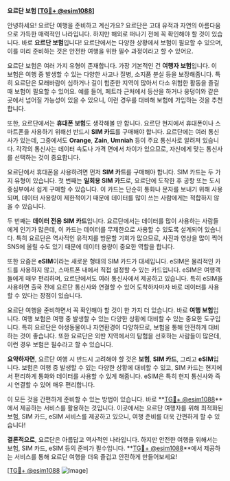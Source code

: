 **요르단 보험 [[TG💪+ @esim1088](https://t.me/s/esim1088)]**

안녕하세요! 요르단 여행을 준비하고 계신가요? 요르단은 고대 유적과 자연의 아름다움으로 가득한 매력적인 나라입니다. 하지만 해외로 떠나기 전에 꼭 확인해야 할 것이 있습니다. 바로 **요르단 보험**입니다! 요르단에서는 다양한 상황에서 보험이 필요할 수 있으며, 이를 미리 준비하는 것은 안전한 여행을 위한 필수 과정이라고 할 수 있어요.

요르단 보험은 여러 가지 유형이 존재합니다. 가장 기본적인 건 **여행자 보험**입니다. 이 보험은 여행 중 발생할 수 있는 다양한 사고나 질병, 소지품 분실 등을 보장해줍니다. 특히 요르단은 모래바람이 심하거나 길이 험준한 지역이 많아서 다소 위험한 활동을 즐길 때 보험이 필요할 수 있어요. 예를 들어, 페트라 근처에서 등산을 하거나 웅덩이와 같은 곳에서 넘어질 가능성이 있을 수 있으니, 이런 경우를 대비해 보험에 가입하는 것을 추천합니다.

또한, 요르단에서는 **휴대폰 보험**도 생각해볼 만 합니다. 요르단 현지에서 휴대폰이나 스마트폰을 사용하기 위해선 반드시 **SIM 카드**를 구매해야 합니다. 요르단에는 여러 통신사가 있는데, 그중에서도 **Orange**, **Zain**, **Umniah** 등이 주요 통신사로 알려져 있습니다. 각각의 통신사는 데이터 속도나 가격 면에서 차이가 있으므로, 자신에게 맞는 통신사를 선택하는 것이 중요합니다.

요르단에서 휴대폰을 사용하려면 먼저 **SIM 카드**를 구매해야 합니다. SIM 카드는 두 가지 유형이 있습니다. 첫 번째는 **일회용 SIM 카드**로, 요르단에 도착한 후 공항 또는 도시 중심부에서 쉽게 구매할 수 있습니다. 이 카드는 단순히 통화나 문자를 보내기 위해 사용되며, 데이터 사용량이 제한적이기 때문에 데이터를 많이 쓰는 사람에게는 적합하지 않을 수 있습니다.

두 번째는 **데이터 전용 SIM 카드**입니다. 요르단에서는 데이터를 많이 사용하는 사람들에게 인기가 많은데, 이 카드는 데이터를 무제한으로 사용할 수 있도록 설계되어 있습니다. 특히 요르단은 역사적인 유적지를 방문할 기회가 많으므로, 사진과 영상을 많이 찍어 SNS에 올릴 수도 있기 때문에 데이터 용량이 중요한 역할을 합니다.

또한 요즘은 **eSIM**이라는 새로운 형태의 SIM 카드가 대세입니다. eSIM은 물리적인 카드를 사용하지 않고, 스마트폰 내에서 직접 설정할 수 있는 카드입니다. eSIM은 여행객들에게 매우 편리하며, 요르단에서도 여러 통신사에서 제공하고 있습니다. 특히 eSIM을 사용하면 출국 전에 요르단 통신사와 연결할 수 있어 도착하자마자 바로 데이터를 사용할 수 있다는 장점이 있습니다.

요르단 여행을 준비하면서 꼭 확인해야 할 것이 한 가지 더 있습니다. 바로 **여행 보험**입니다. 여행 보험은 여행 중 발생할 수 있는 다양한 상황에 대비할 수 있는 중요한 도구입니다. 특히 요르단은 야생동물이나 자연환경이 다양하므로, 보험을 통해 안전하게 대비하는 것이 좋습니다. 또한 요르단은 외딴 지역에서의 탐험을 선호하는 사람들이 많은데, 이런 경우 보험은 필수라고 할 수 있습니다.

**요약하자면**, 요르단 여행 시 반드시 고려해야 할 것은 **보험**, **SIM 카드**, 그리고 **eSIM**입니다. 보험은 여행 중 발생할 수 있는 다양한 상황에 대비할 수 있고, SIM 카드는 현지에서 편리하게 통화와 데이터를 사용할 수 있게 해줍니다. eSIM은 특히 현지 통신사와 즉시 연결할 수 있어 매우 편리합니다.

이 모든 것을 간편하게 준비할 수 있는 방법이 있습니다. 바로 **[TG💪+ @esim1088](https://t.me/s/esim1088)**에서 제공하는 서비스를 활용하는 것입니다. 이곳에서는 요르단 여행자를 위해 최적화된 보험, SIM 카드, eSIM 서비스를 제공하고 있으니, 여행 준비를 더욱 간편하게 할 수 있습니다!

**결론적으로**, 요르단은 아름답고 역사적인 나라입니다. 하지만 안전한 여행을 위해서는 보험, SIM 카드, eSIM 등의 준비가 필수입니다. **[TG💪+ @esim1088](https://t.me/s/esim1088)**에서 제공하는 서비스를 통해 요르단 여행을 더욱 즐겁고 안전하게 만들어보세요!

[[TG💪+ @esim1088](https://t.me/s/esim1088) ![Image](https://i.postimg.cc/Y0z9fWf4/image.png)]